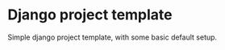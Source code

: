 Django project template
=======================

Simple django project template, with some basic default setup.
